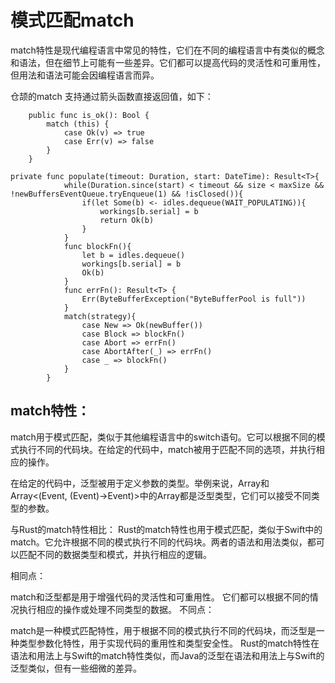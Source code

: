 # 模式匹配match

match特性是现代编程语言中常见的特性，它们在不同的编程语言中有类似的概念和语法，但在细节上可能有一些差异。它们都可以提高代码的灵活性和可重用性，但用法和语法可能会因编程语言而异。


仓颉的match 支持通过箭头函数直接返回值，如下：

```Cangjie
    public func is_ok(): Bool {
        match (this) {
            case Ok(v) => true
            case Err(v) => false
        }
    }

```

```Cangjie
private func populate(timeout: Duration, start: DateTime): Result<T>{
            while(Duration.since(start) < timeout && size < maxSize && !newBuffersEventQueue.tryEnqueue(1) && !isClosed()){
                if(let Some(b) <- idles.dequeue(WAIT_POPULATING)){
                    workings[b.serial] = b
                    return Ok(b)
                }
            }
            func blockFn(){
                let b = idles.dequeue()
                workings[b.serial] = b
                Ok(b)
            }
            func errFn(): Result<T> {
                Err(ByteBufferException("ByteBufferPool is full"))
            }
            match(strategy){
                case New => Ok(newBuffer())
                case Block => blockFn()
                case Abort => errFn()
                case AbortAfter(_) => errFn()
                case _ => blockFn()
            }
        }
```

## match特性：

match用于模式匹配，类似于其他编程语言中的switch语句。它可以根据不同的模式执行不同的代码块。在给定的代码中，match被用于匹配不同的选项，并执行相应的操作。

在给定的代码中，泛型被用于定义参数的类型。举例来说，Array<IOOptions>和Array<(Event, (Event)->Event)>中的Array都是泛型类型，它们可以接受不同类型的参数。



与Rust的match特性相比：
Rust的match特性也用于模式匹配，类似于Swift中的match。它允许根据不同的模式执行不同的代码块。两者的语法和用法类似，都可以匹配不同的数据类型和模式，并执行相应的逻辑。




相同点：

match和泛型都是用于增强代码的灵活性和可重用性。
它们都可以根据不同的情况执行相应的操作或处理不同类型的数据。
不同点：

match是一种模式匹配特性，用于根据不同的模式执行不同的代码块，而泛型是一种类型参数化特性，用于实现代码的重用性和类型安全性。
Rust的match特性在语法和用法上与Swift的match特性类似，而Java的泛型在语法和用法上与Swift的泛型类似，但有一些细微的差异。

